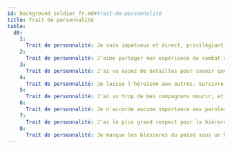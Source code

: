 ```yaml
---
id: background_soldier_fr.md#trait-de-personnalité
title: Trait de personnalité
table:
  d8:
    1:
      Trait de personnalité: Je suis impétueux et direct, privilégiant toujours la solution la plus simple.
    2:
      Trait de personnalité: J'aime partager mon expérience du combat avec d'autres plus jeunes que moi.
    3:
      Trait de personnalité: J'ai vu assez de batailles pour savoir que la prudence sauve des vies.
    4:
      Trait de personnalité: Je laisse l'héroïsme aux autres. Survivre à la prochaine bataille me suffit.
    5:
      Trait de personnalité: J'ai vu trop de mes compagnons mourir, et je ne supporterai pas d'en voir d'autres tomber.
    6:
      Trait de personnalité: Je n'accorde aucune importance aux paroles, et ne me fie qu'aux actes.
    7:
      Trait de personnalité: J'ai le plus grand respect pour la hiérarchie et le règlement.
    8:
      Trait de personnalité: Je masque les blessures du passé sous un humour salace et imagé.
---
```


